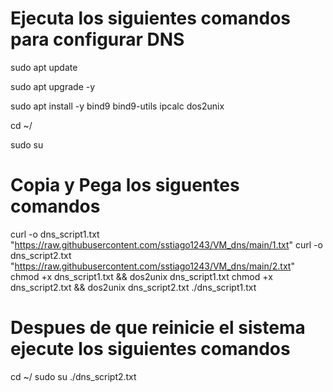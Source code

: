 # Ejecuta los siguientes comandos para configurar DNS

sudo apt update

sudo apt upgrade -y

sudo apt install -y bind9 bind9-utils ipcalc dos2unix

cd ~/

sudo su

# Copia y Pega los siguentes comandos

curl -o dns_script1.txt "https://raw.githubusercontent.com/sstiago1243/VM_dns/main/1.txt"
curl -o dns_script2.txt "https://raw.githubusercontent.com/sstiago1243/VM_dns/main/2.txt"
chmod +x dns_script1.txt && dos2unix dns_script1.txt
chmod +x dns_script2.txt && dos2unix dns_script2.txt
./dns_script1.txt


# Despues de que reinicie el sistema ejecute los siguientes comandos

cd ~/
sudo su
./dns_script2.txt
